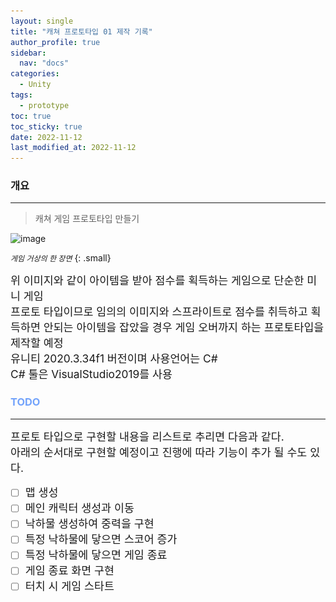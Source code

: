 ```yaml
---
layout: single
title: "캐쳐 프로토타입 01 제작 기록"
author_profile: true
sidebar:
  nav: "docs"
categories: 
  - Unity
tags:
  - prototype
toc: true
toc_sticky: true
date: 2022-11-12
last_modified_at: 2022-11-12
---
```


### 개요
---
> 캐쳐 게임 프로토타입 만들기

![image](..\..\images\unity\catcher-prototype01.jpg)

*<cite style="font-size:9pt">게임 거상의 한 장면</cite>*
{: .small}

<span style="font-size:13pt">
위 이미지와 같이 아이템을 받아 점수를 획득하는 게임으로 단순한 미니 게임 <br/>
프로토 타입이므로 임의의 이미지와 스프라이트로 점수를 취득하고 획득하면 안되는 아이템을 잡았을 경우 게임 오버까지 하는 프로토타입을 제작할 예정<br/>
유니티 2020.3.34f1 버전이며 사용언어는 C#<br/>
C# 툴은 VisualStudio2019를 사용<br/>
</span>

### <span style="color: #73a3fb;">TODO</span>
---
<span style="font-size:13pt">
프로토 타입으로 구현할 내용을 리스트로 추리면 다음과 같다.<br/>
아래의 순서대로 구현할 예정이고 진행에 따라 기능이 추가 될 수도 있다.<br/>
</span>

- [ ] <span style="font-size:13pt">맵 생성</span>
- [ ] <span style="font-size:13pt">메인 캐릭터 생성과 이동</span>
- [ ] <span style="font-size:13pt">낙하물 생성하여 중력을 구현</span>
- [ ] <span style="font-size:13pt">특정 낙하물에 닿으면 스코어 증가</span>
- [ ] <span style="font-size:13pt">특정 낙하물에 닿으면 게임 종료</span>
- [ ] <span style="font-size:13pt">게임 종료 화면 구현</span>
- [ ] <span style="font-size:13pt">터치 시 게임 스타트</span>